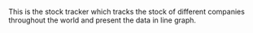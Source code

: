 

This is the stock tracker which tracks the stock of different companies throughout the world and present the data in line graph.
